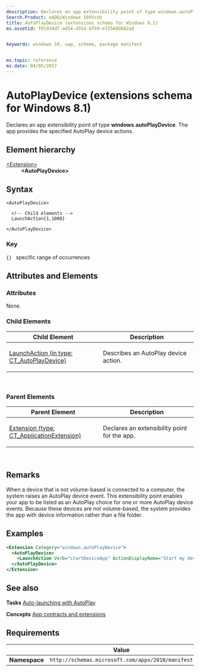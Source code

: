```yaml
---
description: Declares an app extensibility point of type windows.autoPlayDevice.
Search.Product: eADQiWindows 10XVcnh
title: AutoPlayDevice (extensions schema for Windows 8.1)
ms.assetid: f01934d7-ad54-455d-bfb9-ef2560bb02ad


keywords: windows 10, uwp, schema, package manifest


ms.topic: reference
ms.date: 04/05/2017
---
```


# AutoPlayDevice (extensions schema for Windows 8.1)




Declares an app extensibility point of type **windows.autoPlayDevice**. The app provides the specified AutoPlay device actions.

## Element hierarchy

<dl>
<dt><a href="element-extension.md">&lt;Extension&gt;</a></dt>
<dd><b>&lt;AutoPlayDevice&gt;</b></dd>
</dl>

## Syntax

``` syntax
<AutoPlayDevice>

  <!-- Child elements -->
  LaunchAction{1,1000}

</AutoPlayDevice>
```

### Key

`{}`   specific range of occurrences
## Attributes and Elements


### Attributes

None.

### Child Elements

<table>
<colgroup>
<col width="50%" />
<col width="50%" />
</colgroup>
<thead>
<tr class="header">
<th>Child Element</th>
<th>Description</th>
</tr>
</thead>
<tbody>
<tr class="odd">
<td><a href="element-1-launchaction.md">LaunchAction (in type: CT_AutoPlayDevice)</a> </td>
<td><p>Describes an AutoPlay device action.</p></td>
</tr>
</tbody>
</table>

 

### Parent Elements

<table>
<colgroup>
<col width="50%" />
<col width="50%" />
</colgroup>
<thead>
<tr class="header">
<th>Parent Element</th>
<th>Description</th>
</tr>
</thead>
<tbody>
<tr class="odd">
<td><a href="element-extension.md">Extension (type: CT_ApplicationExtension)</a> </td>
<td><p>Declares an extensibility point for the app.</p></td>
</tr>
</tbody>
</table>

 

## Remarks

When a device that is not volume-based is connected to a computer, the system raises an AutoPlay device event. This extensibility point enables your app to be listed as an AutoPlay choice for one or more AutoPlay device events. Because these devices are not volume-based, the system provides the app with device information rather than a file folder.

## Examples

```XML
<Extension Category="windows.autoPlayDevice">
  <AutoPlayDevice>
    <LaunchAction Verb="startDeviceApp" ActionDisplayName="Start my device app" DeviceEvent="CustomDeviceEvent"/>
  </AutoPlayDevice>
</Extension>
```

## See also


**Tasks**
[Auto-launching with AutoPlay](/previous-versions/windows/apps/hh452731(v=win.10))

**Concepts**
[App contracts and extensions](/previous-versions/windows/apps/hh464906(v=win.10))

## Requirements

|               |       Value                                                      |
|---------------|-------------------------------------------------------------|
| **Namespace** | `http://schemas.microsoft.com/appx/2010/manifest` |

 

 
